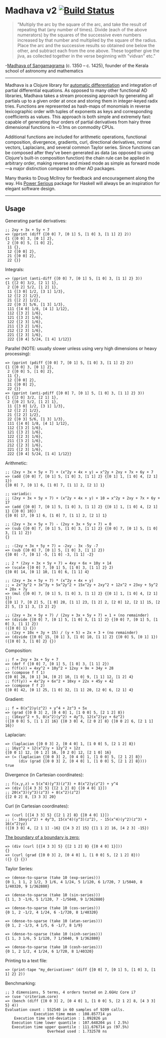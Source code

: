 # Madhava v2 [![Build Status](https://travis-ci.org/Sophia-Gold/Madhava-v2.svg?branch=master)](https://travis-ci.org/Sophia-Gold/Madhava-v2)

>”Multiply the arc by the square of the arc, and take the result of repeating that (any number of times). Divide (each of the above numerators) by the squares of the successive even numbers increased by that number and multiplied by the square of the radius. Place the arc and the successive results so obtained one below the other, and subtract each from the one above. These together give the jiva, as collected together in the verse beginning with "vidvan" etc."

-[Madhava of Sangamagrama](https://en.wikipedia.org/wiki/Madhava_of_Sangamagrama) (c. 1350 – c. 1425), founder of the Kerala school of astronomy and mathematics

---

Madhava is a Clojure library for [automatic differentiation](https://en.wikipedia.org/wiki/Automatic_differentiation) and integration of partial differential equations. As opposed to many other functional AD libraries, Madhava takes a stream processing approach by generating all partials up to a given order at once and storing them in integer-keyed radix tries. Functions are represented as hash-maps of monomials in reverse lexicographic order with tuples of exponents as keys and corresponding coefficients as values. This approach is both simple and extremely fast: capable of generating four orders of partial derivatives from hairy three dimensional functions in ~0.1ms on commodity CPUs.

Additional functions are included for arithmetic operations, functional composition, divergence, gradients, curl, directional derivatives, normal vectors, Laplacians, and several common Taylor series. Since functions can be composed after they've been generated as data (as opposed to using Clojure's built-in composition function) the chain rule can be applied in arbitrary order, making reverse and mixed mode as simple as forward mode&mdash;a major distinction compared to other AD packages.

Many thanks to Doug McIlroy for feedback and encouragement along the way. His [Power Serious](http://www.cs.dartmouth.edu/~doug/powser.html) package for Haskell will always be an inspiration for elegant software design.

---

## Usage

Generating partial derivatives:

```
;; 2xy + 3x + 5y + 7
=> (pprint (diff {[0 0] 7, [0 1] 5, [1 0] 3, [1 1] 2} 2))
{1 {[0 0] 3, [0 1] 2},
 2 {[0 0] 5, [1 0] 2},
 11 {},
 12 {[0 0] 2},
 21 {[0 0] 2},
 22 {}}
```

Integrals:

```
=> (pprint (anti-diff {[0 0] 7, [0 1] 5, [1 0] 3, [1 1] 2} 3))
{1 {[2 0] 3/2, [2 1] 1},
 2 {[0 2] 5/2, [1 2] 1},
 11 {[3 0] 1/2, [3 1] 1/3},
 12 {[2 2] 1/2},
 21 {[2 2] 1/2},
 22 {[0 3] 5/6, [1 3] 1/3},
 111 {[4 0] 1/8, [4 1] 1/12},
 112 {[3 2] 1/6},
 121 {[3 2] 1/6},
 122 {[2 3] 1/6},
 211 {[3 2] 1/6},
 212 {[2 3] 1/6},
 221 {[2 3] 1/6},
 222 {[0 4] 5/24, [1 4] 1/12}}
```

Parallel (NOTE: usually slower unless using very high dimensions or heavy processing):

```
=> (pprint (pdiff {[0 0] 7, [0 1] 5, [1 0] 3, [1 1] 2} 2))
{1 {[0 0] 3, [0 1] 2},
 2 {[0 0] 5, [1 0] 2},
 11 {},
 12 {[0 0] 2},
 21 {[0 0] 2},
 22 {}}
=> (pprint (anti-pdiff {[0 0] 7, [0 1] 5, [1 0] 3, [1 1] 2} 3))
{1 {[2 0] 3/2, [2 1] 1},
 2 {[0 2] 5/2, [1 2] 1},
 11 {[3 0] 1/2, [3 1] 1/3},
 12 {[2 2] 1/2},
 21 {[2 2] 1/2},
 22 {[0 3] 5/6, [1 3] 1/3},
 111 {[4 0] 1/8, [4 1] 1/12},
 112 {[3 2] 1/6},
 121 {[3 2] 1/6},
 122 {[2 3] 1/6},
 211 {[3 2] 1/6},
 212 {[2 3] 1/6},
 221 {[2 3] 1/6},
 222 {[0 4] 5/24, [1 4] 1/12}}
```

Arithmetic:

```
;; (2xy + 3x + 5y + 7) + (x^2y + 4x + y) = x^2y + 2xy + 7x + 6y + 7
=> (add {[0 0] 7, [0 1] 5, [1 0] 3, [1 1] 2} {[0 1] 1, [1 0] 4, [2 1] 1})
{[0 0] 7, [0 1] 6, [1 0] 7, [1 1] 2, [2 1] 1}

;; variadic:
;; (2xy + 3x + 5y + 7) + (x^2y + 4x + y) + 10 = x^2y + 2xy + 7x + 6y + 17
=> (add {[0 0] 7, [0 1] 5, [1 0] 3, [1 1] 2} {[0 1] 1, [1 0] 4, [2 1] 1} {[0 0] 10})
{[0 0] 17, [0 1] 6, [1 0] 7, [1 1] 2, [2 1] 1}

;; (2xy + 3x + 5y + 7) - (2xy + 3x + 5y + 7) = 0
=> (sub {[0 0] 7, [0 1] 5, [1 0] 3, [1 1] 2} {[0 0] 7, [0 1] 5, [1 0] 3, [1 1] 2})
{}

;; -(2xy + 3x + 5y + 7) = -2xy - 3x -5y -7
=> (sub {[0 0] 7, [0 1] 5, [1 0] 3, [1 1] 2})
{[0 0] -7, [0 1] -5, [1 0] -3, [1 1] -2}

;; 2 * (2xy + 3x + 5y + 7) = 4xy + 6x + 10y + 14
=> (scale {[0 0] 7, [0 1] 5, [1 0] 3, [1 1] 2} 2)
{[0 0] 14, [0 1] 10, [1 0] 6, [1 1] 4}

;; (2xy + 3x + 5y + 7) * (x^2y + 4x + y)
;; = 2x^3y^2 + 3x^3y + 5x^2y^2 + 15x^2y + 2xy^2 + 12x^2 + 23xy + 5y^2 + 28x + 7y
=> (mul {[0 0] 7, [0 1] 5, [1 0] 3, [1 1] 2} {[0 1] 1, [1 0] 4, [2 1] 1})
{[0 1] 7, [0 2] 5, [1 0] 28, [1 1] 23, [1 2] 2, [2 0] 12, [2 1] 15, [2 2] 5, [3 1] 3, [3 2] 2}

;; (2xy + 3x + 5y + 7) / (2xy + 3x + 5y + 7) = 1 + (no remainder)
=> (divide {[0 0] 7, [0 1] 5, [1 0] 3, [1 1] 2} {[0 0] 7, [0 1] 5, [1 0] 3, [1 1] 2})
({[0 0] 1} {})
;; (2xy + 10x + 3y + 15) / (y + 5) = 2x + 3 + (no remainder)
=> (divide {[0 0] 15, [0 1] 3, [1 0] 10, [1 1] 2} {[0 0] 5, [0 1] 1})
({[0 0] 3, [1 0] 2} {})
```

Composition:

```
;; f = 2xy + 3x + 5y + 7
=> (def f {[0 0] 7, [0 1] 5, [1 0] 3, [1 1] 2})
;; f(f(x)) = 4xy^2 + 10y^2 + 12xy + 9x + 34y + 28
=> (compose f f 1)
{[0 0] 28, [0 1] 34, [0 2] 10, [1 0] 9, [1 1] 12, [1 2] 4}
;; f(f(y)) = 4x^2y + 6x^2 + 10xy + 22x + 45y + 42
=> (compose f f 2)
{[0 0] 42, [0 1] 25, [1 0] 32, [1 1] 20, [2 0] 6, [2 1] 4}
```

Gradient:

```
;; f = 8(x^2)y(z^2) + y^4 + 2z^3 + 5x
=> (grad {[0 0 3] 2, [0 4 0] 1, [1 0 0] 5, [2 1 2] 8})
;; (16xyz^2 + 5, 8(x^2)(y^2) + 4y^3, 12(x^2)yz + 6z^2)
({[0 0 0] 5, [1 1 2] 16} {[0 3 0] 4, [2 0 2] 8} {[0 0 2] 6, [2 1 1] 16})
```

Laplacian:

```
=> (laplacian {[0 0 3] 2, [0 4 0] 1, [1 0 0] 5, [2 1 2] 8})
;; 16yz^2 + 12(x^2)y + 12y^2 + 12z
{[0 0 1] 12, [0 1 2] 16, [0 2 0] 12, [2 1 0] 16}
=> (= (laplacian {[0 0 3] 2, [0 4 0] 1, [1 0 0] 5, [2 1 2] 8})
      (div (grad {[0 0 3] 2, [0 4 0] 1, [1 0 0] 5, [2 1 2] 8})))
true
```

Divergence (in Cartesian coordinates):

```
;; f(x,y,z) = 5(x^4)(y^3)(z^3) + 8(x^2)y(z^2) + y^4
=> (div [{[4 3 3] 5} {[2 1 2] 8} {[0 4 0] 1}])
;; 20(x^3)(y^3)(z^3) + 8(x^2)(z^2)
{[2 0 2] 8, [3 3 3] 20} 
```

Curl (in Cartesian coordinates):

```
=> (curl [{[4 3 3] 5} {[2 1 2] 8} {[0 4 0] 1}])
;; (- 16xy(z^2) + 4y^3, 15(x^4)(y^3)(z^2), - 15(x^4)(y^2)(z^3) + 16(x^2)yz)
({[0 3 0] 4, [2 1 1] -16} {[4 3 2] 15} {[1 1 2] 16, [4 2 3] -15})
```

[The boundary of a boundary is zero:](http://cqi.inf.usi.ch/qic/wheeler.pdf)

```
=> (div (curl [{[4 3 3] 5} {[2 1 2] 8} {[0 4 0] 1}]))
{}
=> (curl (grad {[0 0 3] 2, [0 4 0] 1, [1 0 0] 5, [2 1 2] 8}))
({} {} {})
```

Taylor Series:

```
=> (dense-to-sparse (take 10 (exp-series)))
{0 1, 1 1, 2 1/2, 3 1/6, 4 1/24, 5 1/120, 6 1/720, 7 1/5040, 8 1/40320, 9 1/362880}

=> (dense-to-sparse (take 10 (sin-series)))
{1 1, 3 -1/6, 5 1/120, 7 -1/5040, 9 1/362880}

=> (dense-to-sparse (take 10 (cos-series)))
{0 1, 2 -1/2, 4 1/24, 6 -1/720, 8 1/40320}

=> (dense-to-sparse (take 10 (atan-series)))
{0 1, 2 -1/3, 4 1/5, 6 -1/7, 8 1/9}

=> (dense-to-sparse (take 10 (sinh-series)))
{1 1, 3 1/6, 5 1/120, 7 1/5040, 9 1/362880}

=> (dense-to-sparse (take 10 (cosh-series)))
{0 1, 2 1/2, 4 1/24, 6 1/720, 8 1/40320}
```

Printing to a text file:

```
=> (print-tape "my_derivatives" (diff {[0 0] 7, [0 1] 5, [1 0] 3, [1 1] 2} 2))
```

Benchmarking:

```
;; 3 dimensions, 5 terms, 4 orders tested on 2.6GHz Core i7 
=> (use 'criterium.core)
=> (bench (diff {[0 0 3] 2, [0 4 0] 1, [1 0 0] 5, [2 1 2] 8, [4 3 3] 5} 4))
Evaluation count : 552540 in 60 samples of 9209 calls.
             Execution time mean : 108.857714 µs
    Execution time std-deviation : 1.092826 µs
   Execution time lower quantile : 107.648204 µs ( 2.5%)
   Execution time upper quantile : 111.676714 µs (97.5%)
                   Overhead used : 1.732578 ns
```